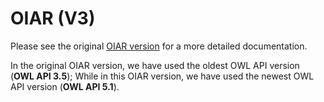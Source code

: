 # OIAR (V3)

Please see the original [OIAR version](https://github.com/inesosman/OIAR) for a more detailed documentation.

In the original OIAR version, we have used the oldest OWL API version (**OWL API 3.5**); While in this OIAR version, we have used the newest OWL API version (**OWL API 5.1**).
